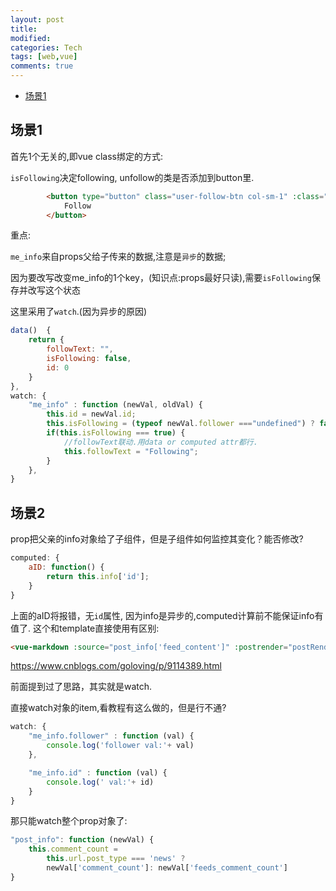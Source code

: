 ```yaml
---
layout: post
title:
modified:
categories: Tech
tags: [web,vue]
comments: true
---
```


<!-- TOC -->

- [场景1](#场景1)

<!-- /TOC -->

## 场景1

首先1个无关的,即vue class绑定的方式: 

`isFollowing`决定following, unfollow的类是否添加到button里.
```html
        <button type="button" class="user-follow-btn col-sm-1" :class="{following: isFollowing, unFollow: !isFollowing}">
            Follow
        </button>
```

重点:

`me_info`来自props父给子传来的数据,注意是`异步`的数据;

因为要改写改变me_info的1个key，(知识点:props最好只读),需要`isFollowing`保存并改写这个状态

这里采用了`watch`.(因为异步的原因)

```js
data()  {
    return {
        followText: "",
        isFollowing: false,
        id: 0
    }
},
watch: {
    "me_info" : function (newVal, oldVal) {
        this.id = newVal.id;
        this.isFollowing = (typeof newVal.follower ==="undefined") ? false : newVal.follower  ;
        if(this.isFollowing === true) {
            //followText联动.用data or computed attr都行.
            this.followText = "Following";
        }
    },
}
```

## 场景2

prop把父亲的info对象给了子组件，但是子组件如何监控其变化？能否修改?
```js
computed: {
    aID: function() {
        return this.info['id'];
    }
}
```
上面的aID将报错，无`id`属性, 因为info是异步的,computed计算前不能保证info有值了.
这个和template直接使用有区别:
```html
<vue-markdown :source="post_info['feed_content']" :postrender="postRender"></vue-markdown>
```

<https://www.cnblogs.com/goloving/p/9114389.html>

前面提到过了思路，其实就是watch.

直接watch对象的item,看教程有这么做的，但是行不通?
```js
watch: {
    "me_info.follower" : function (val) {
        console.log('follower val:'+ val)
    },

    "me_info.id" : function (val) {
        console.log(' val:'+ id)
    }
}
```
那只能watch整个prop对象了:
```js
"post_info": function (newVal) {
    this.comment_count =
        this.url.post_type === 'news' ?
        newVal['comment_count']: newVal['feeds_comment_count']
}
```


